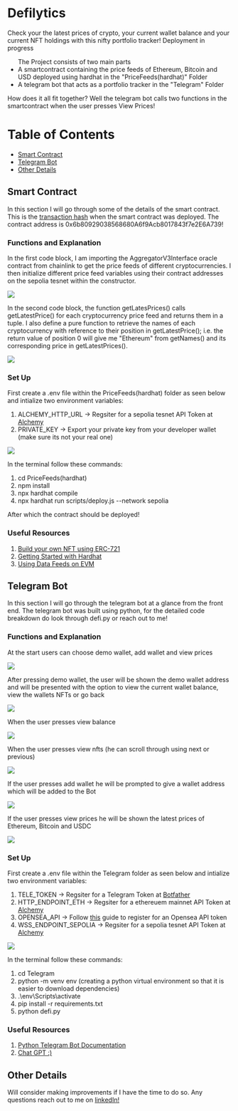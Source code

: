 # Defilytics
Check your the latest prices of crypto, your current wallet balance and your current NFT holdings with this nifty portfolio tracker! Deployment in progress

<ul>
The Project consists of two main parts
<li>A smartcontract containing the price feeds of Ethereum, Bitcoin and USD deployed using hardhat in the "PriceFeeds(hardhat)" Folder</li>
<li>A telegram bot that acts as a portfolio tracker in the "Telegram" Folder</li>
</ul>

How does it all fit together? Well the telegram bot calls two functions in the smartcontract when the user presses View Prices!

# Table of Contents
- [Smart Contract](#smart-contract)
- [Telegram Bot](#telegram-bot)
- [Other Details](#other-details)

## Smart Contract
In this section I will go through some of the details of the smart contract. This is the [transaction hash](https://sepolia.etherscan.io/tx/0x77f1e9513e59de5160a2c2a0a10c6c1ef0b4e548dfe37491369a0aae02055426) when the smart contract was deployed. The contract address is 0x6b80929038568680A6f9Acb8017843f7e2E6A739!


### Functions and Explanation
In the first code block, I am importing the AggregatorV3Interface oracle contract from chainlink to get the price feeds of different cryptocurrencies. I then initialize different price feed variables using their contract addresses on the sepolia tesnet within the constructor.

<img src="Images/1_Code_Block.JPG"/>

In the second code block, the function getLatesPrices() calls getLatestPrice() for each cryptocurrency price feed and returns them in a tuple. I also define a pure function to retrieve the names of each cryptocurrency with reference to their position in getLatestPrice(); i.e. the return value of position 0 will give me "Ethereum" from getNames() and its corresponding price in getLatestPrices().

<img src="Images/2_Code_Block.JPG"/>

### Set Up
First create a .env file within the PriceFeeds(hardhat) folder as seen below and intialize two environment variables:
1. ALCHEMY_HTTP_URL -> Regsiter for a sepolia tesnet API Token at [Alchemy](https://dashboard.alchemy.com/)
2. PRIVATE_KEY -> Export your private key from your developer wallet (make sure its not your real one)

<img src="Images/3_Code_Block.JPG"/>

In the terminal follow these commands:
1. cd PriceFeeds(hardhat)
2. npm install
3. npx hardhat compile
4. npx hardhat run scripts/deploy.js --network sepolia

After which the contract should be deployed!

### Useful Resources
1. [Build your own NFT using ERC-721](https://learnweb3.io/courses/9a3fafe4-b5eb-4329-bdef-97b2aa6aacc1/lessons/017e65bf-2a86-455e-a499-09b61ffa5241)
2. [Getting Started with Hardhat](https://hardhat.org/hardhat-runner/docs/getting-started#overview)
3. [Using Data Feeds on EVM](https://docs.chain.link/data-feeds/using-data-feeds)

## Telegram Bot
In this section I will go through the telegram bot at a glance from the front end. The telegram bot was built using python, for the detailed code breakdown do look through defi.py or reach out to me!

### Functions and Explanation

At the start users can choose demo wallet, add wallet and view prices

<img src="Images/4_Tele.JPG"/>

After pressing demo wallet, the user will be shown the demo wallet address and will be presented with the option to view the current wallet balance, view the wallets NFTs or go back

<img src="Images/5_Tele.JPG"/>

When the user presses view balance

<img src="Images/6_Tele.JPG"/>

When the user presses view nfts (he can scroll through using next or previous)

<img src="Images/7_Tele.JPG"/>

If the user presses add wallet he will be prompted to give a wallet address which will be added to the Bot

<img src="Images/8_Tele.JPG"/>

If the user presses view prices he will be shown the latest prices of Ethereum, Bitcoin and USDC

<img src="Images/9_Tele.JPG"/>

### Set Up
First create a .env file within the Telegram folder as seen below and intialize two environment variables:
1. TELE_TOKEN -> Regsiter for a Telegram Token at [Botfather](https://t.me/BotFather)
2. HTTP_ENDPOINT_ETH -> Regsiter for a ethereuem mainnet API Token at [Alchemy](https://dashboard.alchemy.com/)
3. OPENSEA_API -> Follow [this](https://docs.opensea.io/reference/api-keys) guide to register for an Opensea API token
4. WSS_ENDPOINT_SEPOLIA -> Regsiter for a sepolia tesnet API Token at [Alchemy](https://dashboard.alchemy.com/)

<img src="Images/10_Tele.JPG"/>

In the terminal follow these commands:
1. cd Telegram
2. python -m venv env (creating a python virtual environment so that it is easier to download dependencies)
3. .\env\Scripts\activate
4. pip install -r requirements.txt
5. python defi.py

### Useful Resources
1. [Python Telegram Bot Documentation](https://docs.python-telegram-bot.org/en/stable/)
2. [Chat GPT :)](https://chat.openai.com/)

## Other Details
Will consider making improvements if I have the time to do so. Any questions reach out to me on [linkedIn!](https://www.linkedin.com/in/liam-ayathan-046b3816b/)

